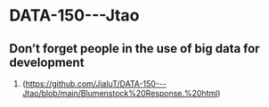 # DATA-150---Jtao

## Don’t forget people in the use of big data for development

1. <Blumemstock Response> (https://github.com/JialuT/DATA-150---Jtao/blob/main/Blumenstock%20Response.%20html) 
